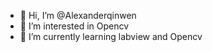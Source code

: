 - 👋 Hi, I’m @Alexanderqinwen
- 👀 I’m interested in Opencv
- 🌱 I’m currently learning labview and Opencv


<!---
Alexanderqinwen/Alexanderqinwen is a ✨ special ✨ repository because its `README.md` (this file) appears on your GitHub profile.
You can click the Preview link to take a look at your changes.
--->
